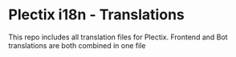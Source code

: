 # Plectix i18n - Translations

This repo includes all translation files for Plectix. Frontend and Bot translations are both combined in one file
